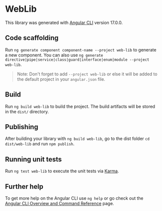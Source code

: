 # WebLib

This library was generated with [Angular CLI](https://github.com/angular/angular-cli) version 17.0.0.

## Code scaffolding

Run `ng generate component component-name --project web-lib` to generate a new component. You can also use `ng generate directive|pipe|service|class|guard|interface|enum|module --project web-lib`.
> Note: Don't forget to add `--project web-lib` or else it will be added to the default project in your `angular.json` file. 

## Build

Run `ng build web-lib` to build the project. The build artifacts will be stored in the `dist/` directory.

## Publishing

After building your library with `ng build web-lib`, go to the dist folder `cd dist/web-lib` and run `npm publish`.

## Running unit tests

Run `ng test web-lib` to execute the unit tests via [Karma](https://karma-runner.github.io).

## Further help

To get more help on the Angular CLI use `ng help` or go check out the [Angular CLI Overview and Command Reference](https://angular.io/cli) page.
